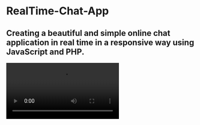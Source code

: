 # RealTime-Chat-App


## Creating a beautiful and simple online chat application in real time in a responsive way using JavaScript and PHP.


<video src="https://github.com/aliakbarzohour/RealTime-Chat-App/assets/71524940/d442eef4-e4a6-4df1-95dc-d22162007676" autoplay></video>
